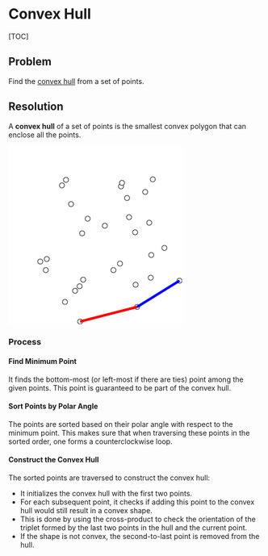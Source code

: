 # Convex Hull

[TOC]

## Problem

Find the [convex hull](../../math/Convex_Hull.md) from a set of points.

## Resolution

A **convex hull** of a set of points is the smallest convex polygon that can enclose all the points. 

![img](./assets/GrahamScanDemo.gif)

### Process

#### Find Minimum Point

It finds the bottom-most (or left-most if there are ties) point among the given points. This point is guaranteed to be part of the convex hull.

#### Sort Points by Polar Angle

The points are sorted based on their polar angle with respect to the minimum point. This makes sure that when traversing these points in the sorted order, one forms a counterclockwise loop.

#### Construct the Convex Hull

The sorted points are traversed to construct the convex hull:
- It initializes the convex hull with the first two points.
- For each subsequent point, it checks if adding this point to the convex hull would still result in a convex shape.
- This is done by using the cross-product to check the orientation of the triplet formed by the last two points in the hull and the current point.
- If the shape is not convex, the second-to-last point is removed from the hull.